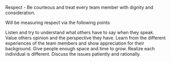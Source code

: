 Respect - Be courteous and treat every team member with dignity and consideration.

Will be measuring respect via the following points

Listen and try to understand what others have to say when they speak.
Value others opinion and the perspective they have.
Learn from the different experiences of the team members and show appreciation for their background.
Give people enough space and time to grow. Realize each individual is different.
Discuss the issues patiently and rationally.
